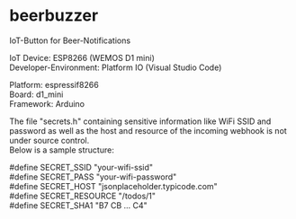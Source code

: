 # beerbuzzer
IoT-Button for Beer-Notifications

IoT Device: ESP8266 (WEMOS D1 mini)\
Developer-Environment: Platform IO (Visual Studio Code)

Platform: espressif8266\
Board: d1_mini\
Framework: Arduino

The file "secrets.h" containing sensitive information like WiFi SSID and password
as well as the host and resource of the incoming webhook is not under source control.\
Below is a sample structure:

#define SECRET_SSID "your-wifi-ssid"\
#define SECRET_PASS "your-wifi-password"\
#define SECRET_HOST "jsonplaceholder.typicode.com"\
#define SECRET_RESOURCE "/todos/1"\
#define SECRET_SHA1 "B7 CB ... C4"
